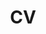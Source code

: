 ---
layout: cv
permalink: /cv/
title: CV
nav: true
nav_order: 5
cv_pdf: CV.pdf
description: My curriculum vitae.
toc:
  sidebar: left
---